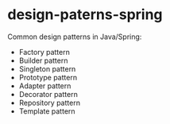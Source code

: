 # design-paterns-spring

Common design patterns in Java/Spring:

- Factory pattern
- Builder pattern
- Singleton pattern
- Prototype pattern
- Adapter pattern
- Decorator pattern
- Repository pattern
- Template pattern

